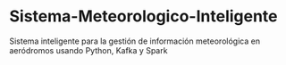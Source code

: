# Sistema-Meteorologico-Inteligente
Sistema inteligente para la gestión de información meteorológica en aeródromos usando Python, Kafka y Spark
